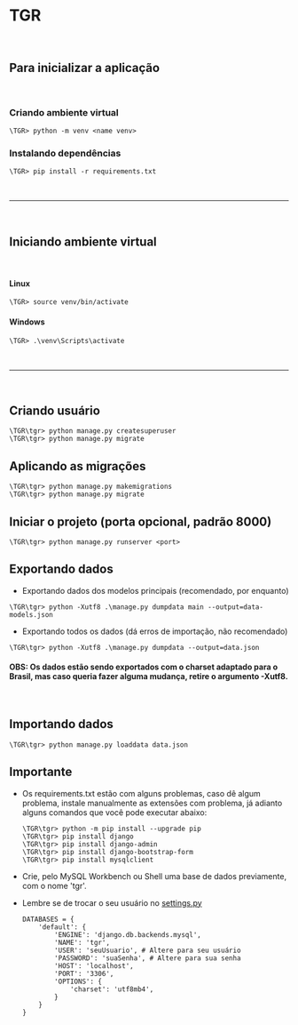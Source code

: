 # TGR

<br>

## Para inicializar a aplicação

<br>

### Criando ambiente virtual

```
\TGR> python -m venv <name venv>
```

### Instalando dependências

```
\TGR> pip install -r requirements.txt
```
<br>

---

<br>

## Iniciando ambiente virtual

<br>

#### Linux

```
\TGR> source venv/bin/activate
```

#### Windows

```
\TGR> .\venv\Scripts\activate
```

<br>

---

<br>

## Criando usuário

```
\TGR\tgr> python manage.py createsuperuser
\TGR\tgr> python manage.py migrate
```

## Aplicando as migrações

```
\TGR\tgr> python manage.py makemigrations
\TGR\tgr> python manage.py migrate
```

## Iniciar o projeto (porta opcional, padrão 8000)


```
\TGR\tgr> python manage.py runserver <port>
```

## Exportando dados

- Exportando dados dos modelos principais (recomendado, por enquanto)
```
\TGR\tgr> python -Xutf8 .\manage.py dumpdata main --output=data-models.json
```

- Exportando todos os dados (dá erros de importação, não recomendado)
```
\TGR\tgr> python -Xutf8 .\manage.py dumpdata --output=data.json
```

#### <b>OBS:</b> Os dados estão sendo exportados com o charset adaptado para o Brasil, mas caso queria fazer alguma mudança, retire o argumento -Xutf8.

<br>

## Importando dados

```
\TGR\tgr> python manage.py loaddata data.json
```

## Importante
- Os requirements.txt estão com alguns problemas, caso dê algum problema, instale manualmente as extensões com problema, já adianto alguns comandos que você pode executar abaixo:

    ```
    \TGR\tgr> python -m pip install --upgrade pip
    \TGR\tgr> pip install django
    \TGR\tgr> pip install django-admin
    \TGR\tgr> pip install django-bootstrap-form
    \TGR\tgr> pip install mysqlclient

    ```
- Crie, pelo MySQL Workbench ou Shell uma base de dados previamente, com o nome 'tgr'.
- Lembre se de trocar o seu usuário no [settings.py](/tgr/tgr/settings.py)
    ```
    DATABASES = {
        'default': {
            'ENGINE': 'django.db.backends.mysql',
            'NAME': 'tgr',
            'USER': 'seuUsuario', # Altere para seu usuário
            'PASSWORD': 'suaSenha', # Altere para sua senha
            'HOST': 'localhost',
            'PORT': '3306',
            'OPTIONS': {
                'charset': 'utf8mb4',
            }
        }
    }
    ```
